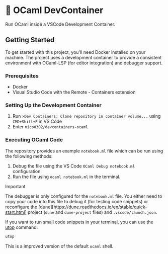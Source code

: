 # 🐪 OCaml DevContainer

Run OCaml inside a VSCode Development Container.

## Getting Started

To get started with this project, you'll need Docker installed on your machine. The project uses a development container to provide a consistent environment with OCaml-LSP (for editor integration) and debugger support.

### Prerequisites

- Docker
- Visual Studio Code with the Remote - Containers extension

### Setting Up the Development Container

1. Run `>Dev Containers: Clone repository in container volume...` using `CMD+Shift+P` in VS Code
2. Enter `nico0302/devcontainers-ocaml`

### Executing OCaml Code

The repository provides an example `notebook.ml` file which can be run using the following methods:

1. Debug the file using the VS Code `OCaml Debug notebook.ml` configuration.
2. Run the file using `ocaml notebook.ml` in the terminal.

> [!IMPORTANT]
> The debugger is only configured for the `notebook.ml` file. You either need to copy your code into this file to debug it (for testing code snippets) or reconfigure the [dune][https://dune.readthedocs.io/en/stable/quick-start.html] project (`dune` and `dune-project` files) and `.vscode/launch.json`.

If you want to run small code snippets in your terminal, you can use the [utop](https://github.com/ocaml-community/utop) command:

```bash
utop
```

This is a improved version of the default `ocaml` shell.